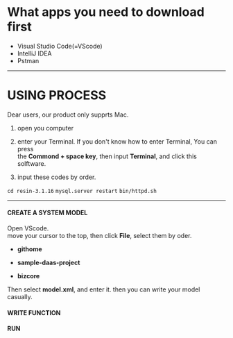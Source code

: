 
# What apps you need to download first # 

+ Visual Studio Code(=VScode)  
+ IntelliJ IDEA
+ Pstman


___

# USING PROCESS #

Dear users, our product only supprts Mac. 

1. open you computer 

2. enter your Terminal. If you don't know how to enter Terminal, You can press  
the **Commond + space key**, then input **Terminal**, and click this solftware.   

3. input these codes by order.  

`cd resin-3.1.16`
`mysql.server restart`
`bin/httpd.sh `


___

#### CREATE A SYSTEM MODEL #####

Open VScode.  
move your cursor to the top, then click **File**, select them by oder.  
+ **githome**  

+ **sample-daas-project**

+ **bizcore**




Then select **model.xml**, and enter it.  then you can write your model casually. 





#### WRITE FUNCTION ####




#### RUN ####